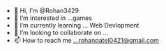 - 👋 Hi, I’m @Rohan3429
- 👀 I’m interested in ...games
- 🌱 I’m currently learning ... Web Devlopment
- 💞️ I’m looking to collaborate on ...
- 📫 How to reach me ...rohanpatel0421@gmail.com

<!---
Rohan3429/Rohan3429 is a ✨ special ✨ repository because its `README.md` (this file) appears on your GitHub profile.
You can click the Preview link to take a look at your changes.
--->
